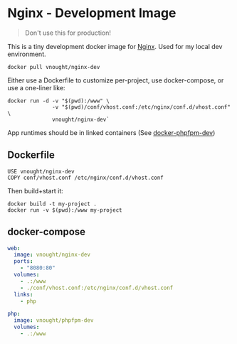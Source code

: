 # Nginx - Development Image

> Don't use this for production!

This is a tiny development docker image for [Nginx](https://www.nginx.com/). Used for my
local dev environment.

`docker pull vnought/nginx-dev`

Either use a Dockerfile to customize per-project, use docker-compose, or use a one-liner
like:

```
docker run -d -v "$(pwd):/www" \
              -v "$(pwd)/conf/vhost.conf:/etc/nginx/conf.d/vhost.conf" \
              vnought/nginx-dev`
```

App runtimes should be in linked containers (See
[docker-phpfpm-dev](https://github.com/hlissner/docker-phpfpm-dev))


## Dockerfile

```
USE vnought/nginx-dev
COPY conf/vhost.conf /etc/nginx/conf.d/vhost.conf
```

Then build+start it:

```
docker build -t my-project .
docker run -v $(pwd):/www my-project
```

## docker-compose

```yaml
web:
  image: vnought/nginx-dev
  ports:
    - "8080:80"
  volumes:
    - .:/www
    - ./conf/vhost.conf:/etc/nginx/conf.d/vhost.conf
  links:
    - php

php:
  image: vnought/phpfpm-dev
  volumes:
    - .:/www
```
